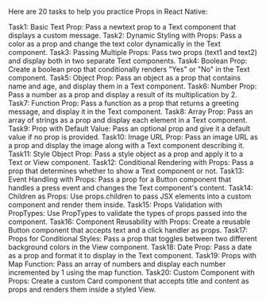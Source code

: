 Here are 20 tasks to help you practice Props in React Native:

Task1: Basic Text Prop: Pass a newtext prop to a Text component that displays a custom message.
Task2: Dynamic Styling with Props: Pass a color as a prop and change the text color dynamically in the Text component.
Task3: Passing Multiple Props: Pass two props (text1 and text2) and display both in two separate Text components.
Task4: Boolean Prop: Create a boolean prop that conditionally renders "Yes" or "No" in the Text component. 
Task5: Object Prop: Pass an object as a prop that contains name and age, and display them in a Text component.
Task6: Number Prop: Pass a number as a prop and display a result of its multiplication by 2.
Task7: Function Prop: Pass a function as a prop that returns a greeting message, and display it in the Text component.
Task8: Array Prop: Pass an array of strings as a prop and display each element in a Text component.
Task9: Prop with Default Value: Pass an optional prop and give it a default value if no prop is provided.
Task10: Image URL Prop: Pass an image URL as a prop and display the image along with a Text component describing it.
Task11: Style Object Prop: Pass a style object as a prop and apply it to a Text or View component.
Task12: Conditional Rendering with Props: Pass a prop that determines whether to show a Text component or not.
Task13: Event Handling with Props: Pass a prop for a Button component that handles a press event and changes the Text component's content.
Task14: Children as Props: Use props.children to pass JSX elements into a custom component and render them inside.
Task15: Props Validation with PropTypes: Use PropTypes to validate the types of props passed into the component.
Task16: Component Reusability with Props: Create a reusable Button component that accepts text and a click handler as props.
Task17: Props for Conditional Styles: Pass a prop that toggles between two different background colors in the View component.
Task18: Date Prop: Pass a date as a prop and format it to display in the Text component.
Task19: Props with Map Function: Pass an array of numbers and display each number incremented by 1 using the map function.
Task20: Custom Component with Props: Create a custom Card component that accepts title and content as props and renders them inside a styled View.